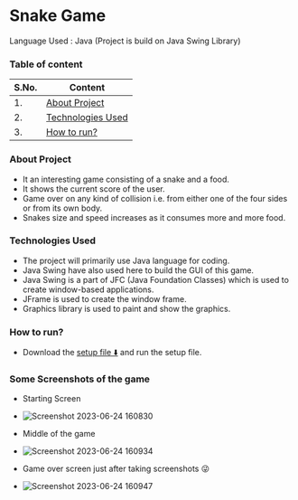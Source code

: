 # Snake Game

Language Used : Java (Project is build on Java Swing Library)

### Table of content

| S.No. | Content                                 |
| ----- | --------------------------------------- |
| 1.    | [About Project](#about-project)         |
| 2.    | [Technologies Used](#technologies-used) |
| 3.    | [How to run?](#how-to-run)              |

### About Project

- It an interesting game consisting of a snake and a food.
- It shows the current score of the user.
- Game over on any kind of collision i.e. from either one of the four sides or from its own body.
- Snakes size and speed increases as it consumes more and more food.

### Technologies Used

- The project will primarily use Java language for coding.
- Java Swing have also used here to build the GUI of this game.
- Java Swing is a part of JFC (Java Foundation Classes) which is used to create window-based applications.
- JFrame is used to create the window frame.
- Graphics library is used to paint and show the graphics.

### How to run?

- Download the [ setup file ⬇️](https://github.com/meetgovindbajaj/Snake-Game/blob/main/setup.exe) and run the setup file.

### Some Screenshots of the game

- Starting Screen
- ![Screenshot 2023-06-24 160830](https://github.com/meetgovindbajaj/Snake-Game/assets/117599205/601c9ac5-b72b-4d66-8351-6477bd271a8a)

- Middle of the game
- ![Screenshot 2023-06-24 160934](https://github.com/meetgovindbajaj/Snake-Game/assets/117599205/eaeabb72-c456-433b-abb7-fa8da677cb4c)

- Game over screen just after taking screenshots 😜
- ![Screenshot 2023-06-24 160947](https://github.com/meetgovindbajaj/Snake-Game/assets/117599205/8aa01a09-8750-41ab-a955-86d3e4427a2b)

